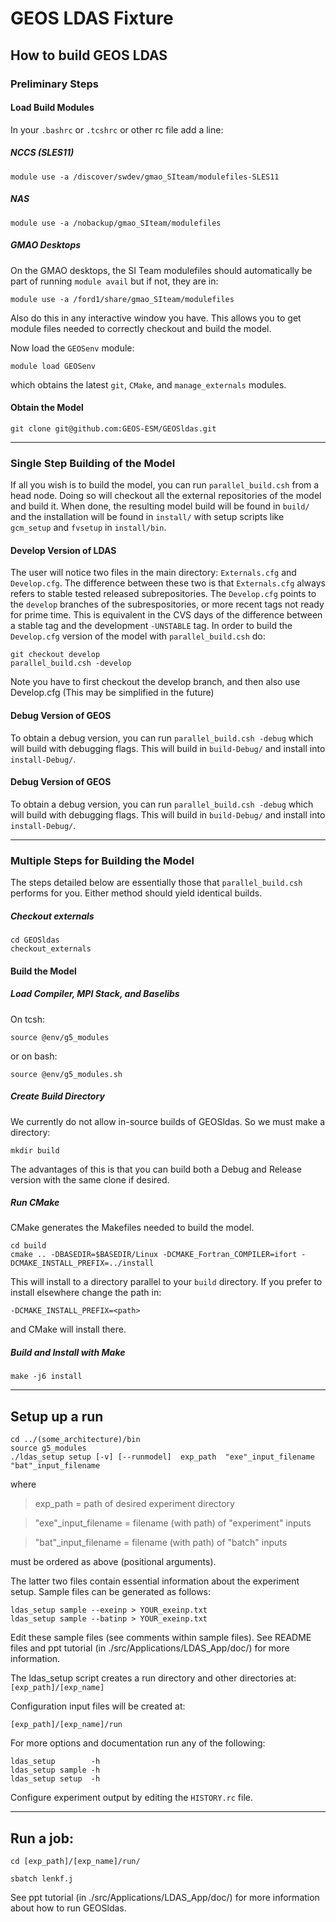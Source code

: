 # GEOS LDAS Fixture

## How to build GEOS LDAS

### Preliminary Steps

#### Load Build Modules

In your `.bashrc` or `.tcshrc` or other rc file add a line:

##### NCCS (SLES11)

```
module use -a /discover/swdev/gmao_SIteam/modulefiles-SLES11
```

##### NAS
```
module use -a /nobackup/gmao_SIteam/modulefiles
```

##### GMAO Desktops
On the GMAO desktops, the SI Team modulefiles should automatically be
part of running `module avail` but if not, they are in:

```
module use -a /ford1/share/gmao_SIteam/modulefiles
```

Also do this in any interactive window you have. This allows you to get module files needed to correctly checkout and build the model.

Now load the `GEOSenv` module:
```
module load GEOSenv
```
which obtains the latest `git`, `CMake`, and `manage_externals` modules.

#### Obtain the Model

```
git clone git@github.com:GEOS-ESM/GEOSldas.git
```

---

### Single Step Building of the Model

If all you wish is to build the model, you can run `parallel_build.csh` from a head node. Doing so will checkout all the external repositories of the model and build it. When done, the resulting model build will be found in `build/` and the installation will be found in `install/` with setup scripts like `gcm_setup` and `fvsetup` in `install/bin`.

#### Develop Version of LDAS

The user will notice two files in the main directory: `Externals.cfg` and `Develop.cfg`. The difference between these two is that `Externals.cfg` always refers to stable tested released subrepositories. The `Develop.cfg` points to the `develop` branches of the subrespositories, or more recent tags not ready for prime time. This is equivalent in the CVS days of the difference between a stable tag and the development `-UNSTABLE` tag. In order to build the `Develop.cfg` version of the model with `parallel_build.csh` do:

```
git checkout develop
parallel_build.csh -develop
```
Note you have to first checkout the develop branch, and then also use Develop.cfg (This may be simplified in the future)

#### Debug Version of GEOS

To obtain a debug version, you can run `parallel_build.csh -debug` which will build with debugging flags. This will build in `build-Debug/` and install into `install-Debug/`.

#### Debug Version of GEOS

To obtain a debug version, you can run `parallel_build.csh -debug` which will build with debugging flags. This will build in `build-Debug/` and install into `install-Debug/`.

---

### Multiple Steps for Building the Model

The steps detailed below are essentially those that `parallel_build.csh` performs for you. Either method should yield identical builds.

##### Checkout externals
```
cd GEOSldas
checkout_externals
```

#### Build the Model

##### Load Compiler, MPI Stack, and Baselibs
On tcsh:
```
source @env/g5_modules
```
or on bash:
```
source @env/g5_modules.sh
```

##### Create Build Directory
We currently do not allow in-source builds of GEOSldas. So we must make a directory:
```
mkdir build
```
The advantages of this is that you can build both a Debug and Release version with the same clone if desired.

##### Run CMake
CMake generates the Makefiles needed to build the model.
```
cd build
cmake .. -DBASEDIR=$BASEDIR/Linux -DCMAKE_Fortran_COMPILER=ifort -DCMAKE_INSTALL_PREFIX=../install
```
This will install to a directory parallel to your `build` directory. If you prefer to install elsewhere change the path in:
```
-DCMAKE_INSTALL_PREFIX=<path>
```
and CMake will install there.

##### Build and Install with Make
```
make -j6 install
```

---

## Setup up a run
```
cd ../(some_architecture)/bin
source g5_modules
./ldas_setup setup [-v] [--runmodel]  exp_path  "exe"_input_filename  "bat"_input_filename
```  
where

>exp_path             = path of desired experiment directory

>"exe"_input_filename = filename (with path) of "experiment" inputs

>"bat"_input_filename = filename (with path) of "batch" inputs

must be ordered as above (positional arguments).

The latter two files contain essential information about the experiment setup. 
Sample files can be generated as follows:
```        
ldas_setup sample --exeinp > YOUR_exeinp.txt
ldas_setup sample --batinp > YOUR_exeinp.txt
```

Edit these sample files (see comments within sample files).  See README files
and ppt tutorial (in ./src/Applications/LDAS_App/doc/) for more information.

The ldas_setup script creates a run directory and other directories at:
```[exp_path]/[exp_name]```

Configuration input files will be created at:

```[exp_path]/[exp_name]/run```

For more options and documentation run any of the following:
```
ldas_setup        -h
ldas_setup sample -h
ldas_setup setup  -h
```

Configure experiment output by editing the ```HISTORY.rc``` file.

---

## Run a job:

	cd [exp_path]/[exp_name]/run/

	sbatch lenkf.j

See ppt tutorial (in ./src/Applications/LDAS_App/doc/) for more information about how to run GEOSldas.

